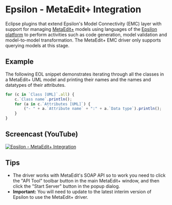 # Epsilon - MetaEdit+ Integration

Eclipse plugins that extend Epsilon's Model Connectivity (EMC) layer with support for managing [MetaEdit+](http://www.metacase.com/) models using languages of the [Epsilon platform](http://www.eclipse.org/epsilon) to perform activities such as code generation, model validation and model-to-model transformation. The MetaEdit+ EMC driver only supports querying models at this stage.

Example
-----------
The following EOL snippet demonstrates iterating through all the classes in a MetaEdit+ UML model and printing their names and the names and datatypes of their attributes.
```Javascript
for (c in `Class [UML]`.all) {
	c.`Class name`.println();
	for (a in c.`Attributes [UML]`) {
		("- " + a.`Attribute name` + ":" + a.`Data type`).println();
	}
}
```

Screencast (YouTube)
-----------
[![Epsilon - MetaEdit+ Integration](http://img.youtube.com/vi/yvgustUllQE/0.jpg)](https://www.youtube.com/watch?v=yvgustUllQE)


Tips
-----------
* The driver works with MetaEdit's SOAP API so to work you need to click the "API Tool" toolbar button in the main MetaEdit+ window, and then click the "Start Server" button in the popup dialog.
* **Important:** You will need to update to the latest interim version of Epsilon to use the MetaEdit+ driver.
